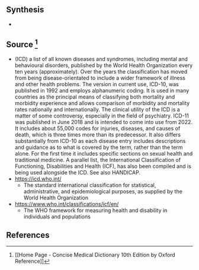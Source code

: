 ## Synthesis
- 
## Source [^1]
- (ICD) a list of all known diseases and syndromes, including mental and behavioural disorders, published by the World Health Organization every ten years (approximately). Over the years the classification has moved from being disease-orientated to include a wider framework of illness and other health problems. The version in current use, ICD-10, was published in 1992 and employs alphanumeric coding. It is used in many countries as the principal means of classifying both mortality and morbidity experience and allows comparison of morbidity and mortality rates nationally and internationally. The clinical utility of the ICD is a matter of some controversy, especially in the field of psychiatry. ICD-11 was published in June 2018 and is intended to come into use from 2022. It includes about 55,000 codes for injuries, diseases, and causes of death, which is three times more than its predecessor. It also differs substantially from ICD-10 as each disease entry includes descriptions and guidance as to what is covered by the term, rather than the term alone. For the first time it includes specific sections on sexual health and traditional medicine. A parallel list, the International Classification of Functioning, Disabilities and Health (ICF), has also been compiled and is being used alongside the ICD. See also HANDICAP.
- https://icd.who.int/
	- The standard international classification for statistical, administrative, and epidemiological purposes, as supplied by the World Health Organization
- https://www.who.int/classifications/icf/en/
	- The WHO framework for measuring health and disability in individuals and populations
## References

[^1]: [[Home Page - Concise Medical Dictionary 10th Edition by Oxford Reference]]